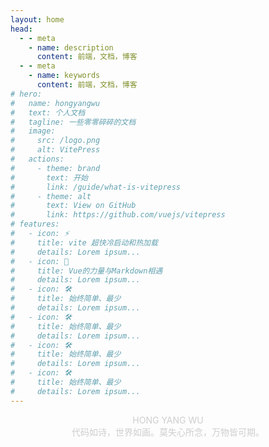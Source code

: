 ```yaml
---
layout: home
head:
  - - meta
    - name: description
      content: 前端，文档，博客
  - - meta
    - name: keywords
      content: 前端，文档，博客
# hero:
#   name: hongyangwu
#   text: 个人文档
#   tagline: 一些零零碎碎的文档
#   image:
#     src: /logo.png
#     alt: VitePress
#   actions:
#     - theme: brand
#       text: 开始
#       link: /guide/what-is-vitepress
#     - theme: alt
#       text: View on GitHub
#       link: https://github.com/vuejs/vitepress
# features:
#   - icon: ⚡️
#     title: vite 超快冷启动和热加载
#     details: Lorem ipsum...
#   - icon: 🖖
#     title: Vue的力量与Markdown相遇
#     details: Lorem ipsum...
#   - icon: 🛠️
#     title: 始终简单、最少
#     details: Lorem ipsum...
#   - icon: 🛠️
#     title: 始终简单、最少
#     details: Lorem ipsum...
#   - icon: 🛠️
#     title: 始终简单、最少
#     details: Lorem ipsum...
#   - icon: 🛠️
#     title: 始终简单、最少
#     details: Lorem ipsum...
---
```


<script setup>
import { useData } from 'vitepress'
import { ref, onMounted} from 'vue'
import Clock from "../components/Clock.vue";
import DateTimeCount from "../components/DateTimeCount.vue";
import Calendar from "../components/Calendar.vue";
</script>

  <div class="container-main">
    <div class="sign">
      <div class="font-bold font-80 line-height-1">HONG YANG WU</div>
      <div class="font-26 mgt-10">代码如诗，世界如画。莫失心所念，万物皆可期。</div>
    </div>
    <el-row :gutter="20" class="mgt-36">
      <el-col :xs="24" :sm="24" :md="24" :lg="12" :xl="12">
        <Clock />
        <DateTimeCount />
      </el-col>
      <el-col :xs="24" :sm="24" :md="24" :lg="12" :xl="12">
        <Calendar />
      </el-col>
    </el-row>
  </div>
  <div id="lizi"></div>

<style lang="scss">

:root {
  --vp-home-hero-name-color: transparent;
  --vp-home-hero-name-background: -webkit-linear-gradient(120deg, #bd34fe, #41d1ff);
}


.sign {
	text-align: center;
	text-transform: uppercase;
	background: url("/font-bg.jpg");
	-webkit-background-clip: text;
	color: rgba(100,100,100,0.3);
	animation: text-background 20s linear infinite;
  overflow: hidden;
}

@keyframes text-background {

	from { background-position: 0 0 }

	to { background-position: 100% 100% }

} 


</style>
